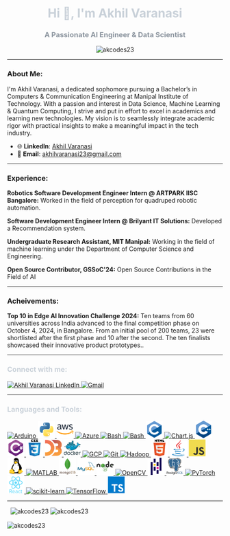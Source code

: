 <h1 align="center" style="color:#c9d1d9;">Hi 👋, I'm Akhil Varanasi</h1>
<h3 align="center" style="color:#8b949e;">A Passionate AI Engineer & Data Scientist</h3>

<p align="center">
  <img src="https://komarev.com/ghpvc/?username=akcodes23&label=Profile%20views&color=gray&style=flat" alt="akcodes23" />
</p>

---
<h3 align="left">About Me:</h3>
<p align="left">
    I'm Akhil Varanasi, a dedicated sophomore pursuing a Bachelor’s in Computers & Communication Engineering at Manipal Institute of Technology. With a passion and interest in Data Science, Machine Learning & Quantum Computing, I strive and put in effort to excel in academics and learning new technologies. My vision is to seamlessly integrate academic rigor with practical insights to make a meaningful impact in the tech industry.
</p>

- 🌐 **LinkedIn**: [Akhil Varanasi](https://www.linkedin.com/in/akhil-varanasi)
- 📧 **Email**: [akhilvaranasi23@gmail.com](mailto:akhilvaranasi23@gmail.com)

---

<h3 align="left">Experience:</h3>
<p>
  <strong>Robotics Software Development Engineer Intern @ ARTPARK IISC Bangalore:</strong> Worked in the field of perception for quadruped robotic automation.<br>
  
  <strong>Software Development Engineer Intern @ Brilyant IT Solutions:</strong> Developed a Recommendation system.<br>
  
  <strong>Undergraduate Research Assistant, MIT Manipal:</strong> Working in the field of machine learning under the Department of Computer Science and Engineering.

  <strong>Open Source Contributor, GSSoC'24:</strong> Open Source Contributions in the Field of AI
</p>

---

<h3 align="left">Acheivements:</h3>
<p>
  <strong>Top 10 in Edge AI Innovation Challenge 2024:</strong> Ten teams from 60 universities across India advanced to the final competition phase on October 4, 2024, in Bangalore. From an initial pool of 200 teams, 23 were shortlisted after the first phase and 10 after the second. The ten finalists showcased their innovative product prototypes..<br>
  
  

---

<h3 align="left" style="color:#c9d1d9;">Connect with me:</h3>
<p align="left">
  <a href="https://www.linkedin.com/in/akhil-varanasi" target="blank">
    <img align="center" src="https://raw.githubusercontent.com/rahuldkjain/github-profile-readme-generator/master/src/images/icons/Social/linked-in-alt.svg" alt="Akhil Varanasi LinkedIn" height="40" width="40" />
  </a>
  <a href="mailto:akhilvaranasi23@gmail.com" target="blank">
    <img align="center" src="https://th.bing.com/th/id/OIP.6XHqq6Feb-RBYSX1WjQXRgHaGB?rs=1&pid=ImgDetMain" alt="Gmail" height="50" width="60" />
</a>
</p>

---

<h3 align="left" style="color:#c9d1d9;">Languages and Tools:</h3>
<p align="left">
  <a href="https://www.arduino.cc/" target="_blank" rel="noreferrer">
    <img src="https://cdn.worldvectorlogo.com/logos/arduino-1.svg" alt="Arduino" width="40" height="40"/>
  </a>
  <a href="https://www.python.org" target="_blank" rel="noreferrer">
    <img src="https://raw.githubusercontent.com/devicons/devicon/master/icons/python/python-original.svg" alt="Python" width="40" height="40"/>
  </a>
  <a href="https://aws.amazon.com" target="_blank" rel="noreferrer">
    <img src="https://raw.githubusercontent.com/devicons/devicon/master/icons/amazonwebservices/amazonwebservices-original-wordmark.svg" alt="AWS" width="40" height="40"/>
  </a>
  <a href="https://azure.microsoft.com/en-in/" target="_blank" rel="noreferrer">
    <img src="https://www.vectorlogo.zone/logos/microsoft_azure/microsoft_azure-icon.svg" alt="Azure" width="40" height="40"/>
  </a>
  <a href="https://www.gnu.org/software/bash/" target="_blank" rel="noreferrer">
    <img src="https://www.vectorlogo.zone/logos/gnu_bash/gnu_bash-icon.svg" alt="Bash" width="40" height="40"/>
  </a>
  <a href="https://ros.org/" target="_blank" rel="noreferrer">
    <img src="https://upload.wikimedia.org/wikipedia/commons/thumb/b/bb/Ros_logo.svg/512px-Ros_logo.svg.png" alt="Bash" width="50" height="40"/>
  </a>
  <a href="https://www.cprogramming.com/" target="_blank" rel="noreferrer">
    <img src="https://raw.githubusercontent.com/devicons/devicon/master/icons/c/c-original.svg" alt="C" width="40" height="40"/>
  </a>
  <a href="https://www.chartjs.org" target="_blank" rel="noreferrer">
    <img src="https://www.chartjs.org/media/logo-title.svg" alt="Chart.js" width="40" height="40"/>
  </a>
  <a href="https://www.w3schools.com/cpp/" target="_blank" rel="noreferrer">
    <img src="https://raw.githubusercontent.com/devicons/devicon/master/icons/cplusplus/cplusplus-original.svg" alt="C++" width="40" height="40"/>
  </a>
  <a href="https://www.w3schools.com/cs/" target="_blank" rel="noreferrer">
    <img src="https://raw.githubusercontent.com/devicons/devicon/master/icons/csharp/csharp-original.svg" alt="C#" width="40" height="40"/>
  </a>
  <a href="https://www.w3schools.com/css/" target="_blank" rel="noreferrer">
    <img src="https://raw.githubusercontent.com/devicons/devicon/master/icons/css3/css3-original-wordmark.svg" alt="CSS3" width="40" height="40"/>
  </a>
  <a href="https://d3js.org/" target="_blank" rel="noreferrer">
    <img src="https://raw.githubusercontent.com/devicons/devicon/master/icons/d3js/d3js-original.svg" alt="D3.js" width="40" height="40"/>
  </a>
  <a href="https://www.docker.com/" target="_blank" rel="noreferrer">
    <img src="https://raw.githubusercontent.com/devicons/devicon/master/icons/docker/docker-original-wordmark.svg" alt="Docker" width="40" height="40"/>
  </a>
  <a href="https://cloud.google.com" target="_blank" rel="noreferrer">
    <img src="https://www.vectorlogo.zone/logos/google_cloud/google_cloud-icon.svg" alt="GCP" width="40" height="40"/>
  </a>
  <a href="https://git-scm.com/" target="_blank" rel="noreferrer">
    <img src="https://www.vectorlogo.zone/logos/git-scm/git-scm-icon.svg" alt="Git" width="40" height="40"/>
  </a>
  <a href="https://hadoop.apache.org/" target="_blank" rel="noreferrer">
    <img src="https://www.vectorlogo.zone/logos/apache_hadoop/apache_hadoop-icon.svg" alt="Hadoop" width="40" height="40"/>
  </a>
  <a href="https://www.w3.org/html/" target="_blank" rel="noreferrer">
    <img src="https://raw.githubusercontent.com/devicons/devicon/master/icons/html5/html5-original-wordmark.svg" alt="HTML5" width="40" height="40"/>
  </a>
  <a href="https://www.java.com" target="_blank" rel="noreferrer">
    <img src="https://raw.githubusercontent.com/devicons/devicon/master/icons/java/java-original.svg" alt="Java" width="40" height="40"/>
  </a>
  <a href="https://developer.mozilla.org/en-US/docs/Web/JavaScript" target="_blank" rel="noreferrer">
    <img src="https://raw.githubusercontent.com/devicons/devicon/master/icons/javascript/javascript-original.svg" alt="JavaScript" width="40" height="40"/>
  </a>
  <a href="https://www.linux.org/" target="_blank" rel="noreferrer">
    <img src="https://raw.githubusercontent.com/devicons/devicon/master/icons/linux/linux-original.svg" alt="Linux" width="40" height="40"/>
  </a>
  <a href="https://www.mathworks.com/" target="_blank" rel="noreferrer">
    <img src="https://upload.wikimedia.org/wikipedia/commons/2/21/Matlab_Logo.png" alt="MATLAB" width="40" height="40"/>
  </a>
  <a href="https://www.mongodb.com/" target="_blank" rel="noreferrer">
    <img src="https://raw.githubusercontent.com/devicons/devicon/master/icons/mongodb/mongodb-original-wordmark.svg" alt="MongoDB" width="40" height="40"/>
  </a>
  <a href="https://www.mysql.com/" target="_blank" rel="noreferrer">
    <img src="https://raw.githubusercontent.com/devicons/devicon/master/icons/mysql/mysql-original-wordmark.svg" alt="MySQL" width="40" height="40"/>
  </a>
  <a href="https://nodejs.org" target="_blank" rel="noreferrer">
    <img src="https://raw.githubusercontent.com/devicons/devicon/master/icons/nodejs/nodejs-original-wordmark.svg" alt="Node.js" width="40" height="40"/>
  </a>
  <a href="https://opencv.org/" target="_blank" rel="noreferrer">
    <img src="https://www.vectorlogo.zone/logos/opencv/opencv-icon.svg" alt="OpenCV" width="40" height="40"/>
  </a>
  <a href="https://pandas.pydata.org/" target="_blank" rel="noreferrer">
    <img src="https://raw.githubusercontent.com/devicons/devicon/2ae2a900d2f041da66e950e4d48052658d850630/icons/pandas/pandas-original.svg" alt="Pandas" width="40" height="40"/>
  </a>
  <a href="https://www.postgresql.org" target="_blank" rel="noreferrer">
    <img src="https://raw.githubusercontent.com/devicons/devicon/master/icons/postgresql/postgresql-original-wordmark.svg" alt="PostgreSQL" width="40" height="40"/>
  </a>
  <a href="https://pytorch.org/" target="_blank" rel="noreferrer">
    <img src="https://www.vectorlogo.zone/logos/pytorch/pytorch-icon.svg" alt="PyTorch" width="40" height="40"/>
  </a>
  <a href="https://reactjs.org/" target="_blank" rel="noreferrer">
    <img src="https://raw.githubusercontent.com/devicons/devicon/master/icons/react/react-original-wordmark.svg" alt="React" width="40" height="40"/>
  </a>
  <a href="https://scikit-learn.org/" target="_blank" rel="noreferrer">
    <img src="https://upload.wikimedia.org/wikipedia/commons/0/05/Scikit_learn_logo_small.svg" alt="scikit-learn" width="40" height="40"/>
  </a>
  <a href="https://www.tensorflow.org" target="_blank" rel="noreferrer">
    <img src="https://www.vectorlogo.zone/logos/tensorflow/tensorflow-icon.svg" alt="TensorFlow" width="40" height="40"/>
  </a>
  <a href="https://www.typescriptlang.org/" target="_blank" rel="noreferrer">
    <img src="https://raw.githubusercontent.com/devicons/devicon/master/icons/typescript/typescript-original.svg" alt="TypeScript" width="40" height="40"/>
  </a>
</p>

---

<p>&nbsp;
  <img align="center" src="https://github-readme-stats.vercel.app/api?username=akcodes23&show_icons=true&locale=en&theme=github_dark" alt="akcodes23" />

  <img align="center" src="https://github-readme-streak-stats.herokuapp.com/?user=akcodes23&theme=github-dark" alt="akcodes23" />
</p>


<p>
    <img align="center" src="https://github-readme-stats.vercel.app/api/top-langs?username=akcodes23&show_icons=true&locale=en&layout=compact&theme=github_dark" alt="akcodes23" />
</p>
